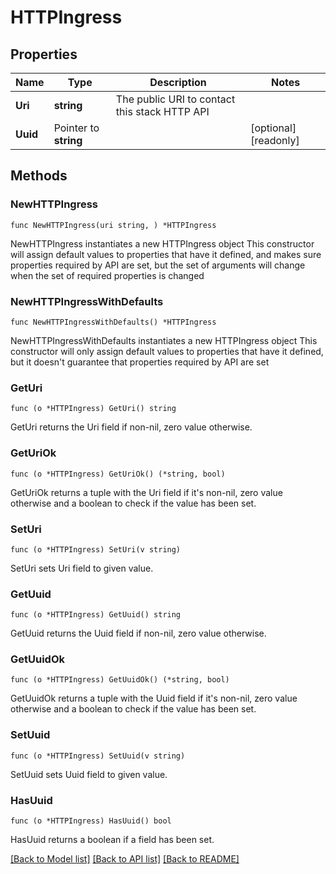 # HTTPIngress

## Properties

Name | Type | Description | Notes
------------ | ------------- | ------------- | -------------
**Uri** | **string** | The public URI to contact this stack HTTP API |
**Uuid** | Pointer to **string** |  | [optional] [readonly]

## Methods

### NewHTTPIngress

`func NewHTTPIngress(uri string, ) *HTTPIngress`

NewHTTPIngress instantiates a new HTTPIngress object
This constructor will assign default values to properties that have it defined,
and makes sure properties required by API are set, but the set of arguments
will change when the set of required properties is changed

### NewHTTPIngressWithDefaults

`func NewHTTPIngressWithDefaults() *HTTPIngress`

NewHTTPIngressWithDefaults instantiates a new HTTPIngress object
This constructor will only assign default values to properties that have it defined,
but it doesn't guarantee that properties required by API are set

### GetUri

`func (o *HTTPIngress) GetUri() string`

GetUri returns the Uri field if non-nil, zero value otherwise.

### GetUriOk

`func (o *HTTPIngress) GetUriOk() (*string, bool)`

GetUriOk returns a tuple with the Uri field if it's non-nil, zero value otherwise
and a boolean to check if the value has been set.

### SetUri

`func (o *HTTPIngress) SetUri(v string)`

SetUri sets Uri field to given value.

### GetUuid

`func (o *HTTPIngress) GetUuid() string`

GetUuid returns the Uuid field if non-nil, zero value otherwise.

### GetUuidOk

`func (o *HTTPIngress) GetUuidOk() (*string, bool)`

GetUuidOk returns a tuple with the Uuid field if it's non-nil, zero value otherwise
and a boolean to check if the value has been set.

### SetUuid

`func (o *HTTPIngress) SetUuid(v string)`

SetUuid sets Uuid field to given value.

### HasUuid

`func (o *HTTPIngress) HasUuid() bool`

HasUuid returns a boolean if a field has been set.

[[Back to Model list]](../README.md#documentation-for-models) [[Back to API list]](../README.md#documentation-for-api-endpoints) [[Back to README]](../README.md)
